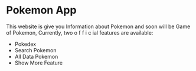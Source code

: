 # Pokemon App

This website is give you Information about Pokemon and soon will be Game of Pokemon,
Currently, two o f f i c ial features are available:

- Pokedex
- Search Pokemon
- All Data Pokemon
- Show More Feature
